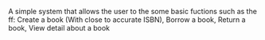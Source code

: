 A simple system that allows the user to the
some basic fuctions such as the ff:
Create a book (With close to accurate ISBN), Borrow a book, Return a book, View detail about a book

